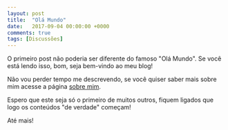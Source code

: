 ```yaml
---
layout: post
title:  "Olá Mundo"
date:   2017-09-04 00:00:00 +0000
comments: true
tags: [Discussões]
---
```


O primeiro post não poderia ser diferente do famoso "Olá Mundo". Se você está lendo isso, bom, seja bem-vindo ao meu blog!

Não vou perder tempo me descrevendo, se você quiser saber mais sobre mim acesse a página [sobre mim](/about).

Espero que este seja só o primeiro de muitos outros, fiquem ligados que logo os conteúdos "de verdade" começam!

Até mais!